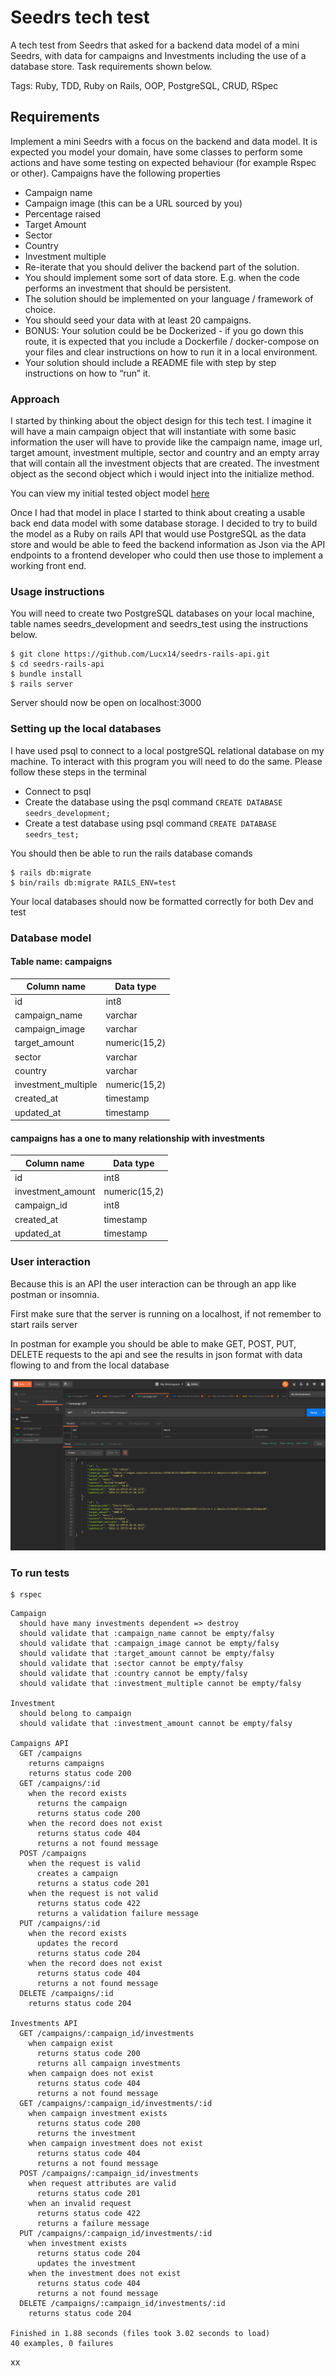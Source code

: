 # Seedrs tech test

A tech test from Seedrs that asked for a backend data model of a mini Seedrs, with data for campaigns and Investments including the use of a database store. Task requirements shown below.

Tags: Ruby, TDD, Ruby on Rails, OOP, PostgreSQL, CRUD, RSpec

## Requirements

Implement a mini Seedrs with a focus on the backend and data model. It is expected you model your domain, have some classes to perform some actions and have some testing on expected behaviour (for example Rspec or other).
Campaigns have the following properties

* Campaign name
* Campaign image (this can be a URL sourced by you)
* Percentage raised
* Target Amount
* Sector
* Country
* Investment multiple
* Re-iterate that you should deliver the backend part of the solution.
* You should implement some sort of data store. E.g. when the code performs an investment that
should be persistent.
* The solution should be implemented on your language / framework of choice.
* You should seed your data with at least 20 campaigns.
* BONUS: Your solution could be be Dockerized - if you go down this route, it is expected that
you include a Dockerfile / docker-compose on your files and clear instructions on how to run it
in a local environment.
* Your solution should include a README file with step by step instructions on how to “run” it.

### Approach

I started by thinking about the object design for this tech test. I imagine it will have a main campaign object that will instantiate with some basic information the user will have to provide like the campaign name, image url, target amount, investment multiple, sector and country and an empty array that will contain all the investment objects that are created. The investment object as the second object which i would inject into the initialize method.

You can view my initial tested object model [here](https://github.com/Lucx14/seedrs-object-model)

Once I had that model in place I started to think about creating a usable back end data model with some database storage. I decided to try to build the model as a Ruby on rails API that would use PostgreSQL as the data store and would be able to feed the backend information as Json via the API endpoints to a frontend developer who could then use those to implement a working front end.

### Usage instructions

You will need to create two PostgreSQL databases on your local machine, table names seedrs_development and seedrs_test using the instructions below.

```
$ git clone https://github.com/Lucx14/seedrs-rails-api.git
$ cd seedrs-rails-api
$ bundle install
$ rails server
```

Server should now be open on localhost:3000

### Setting up the local databases

I have used psql to connect to a local postgreSQL relational database on my machine. To interact with this program you will need to do the same. Please follow these steps in the terminal

* Connect to psql
* Create the database using the psql command `CREATE DATABASE seedrs_development;`
* Create a test database using psql command `CREATE DATABASE seedrs_test;`

You should then be able to run the rails database comands

```
$ rails db:migrate
$ bin/rails db:migrate RAILS_ENV=test
```

Your local databases should now be formatted correctly for both Dev and test

### Database model

#### Table name: campaigns

| Column name   |  Data type     |
| ------------- | -------------- |
| id            | int8           |
| campaign_name          | varchar   |
| campaign_image    | varchar      |
| target_amount | numeric(15,2) |
| sector | varchar |
| country | varchar |
| investment_multiple | numeric(15,2) |
| created_at | timestamp |
| updated_at | timestamp |

#### campaigns has a one to many relationship with investments

| Column name   |  Data type     |
| ------------- | -------------- |
| id            | int8           |
| investment_amount          | numeric(15,2)   |
| campaign_id    | int8      |
| created_at | timestamp |
| updated_at | timestamp |

### User interaction

Because this is an API the user interaction can be through an app like postman or insomnia.

First make sure that the server is running on a localhost, if not remember to start rails server

In postman for example you should be able to make GET, POST, PUT, DELETE requests to the api and see the results in json format with data flowing to and from the local database

<p align="center"><img src="./public/Screenshot_postman.png"/></p>

### To run tests

```
$ rspec
```

```
Campaign
  should have many investments dependent => destroy
  should validate that :campaign_name cannot be empty/falsy
  should validate that :campaign_image cannot be empty/falsy
  should validate that :target_amount cannot be empty/falsy
  should validate that :sector cannot be empty/falsy
  should validate that :country cannot be empty/falsy
  should validate that :investment_multiple cannot be empty/falsy

Investment
  should belong to campaign
  should validate that :investment_amount cannot be empty/falsy

Campaigns API
  GET /campaigns
    returns campaigns
    returns status code 200
  GET /campaigns/:id
    when the record exists
      returns the campaign
      returns status code 200
    when the record does not exist
      returns status code 404
      returns a not found message
  POST /campaigns
    when the request is valid
      creates a campaign
      returns a status code 201
    when the request is not valid
      returns status code 422
      returns a validation failure message
  PUT /campaigns/:id
    when the record exists
      updates the record
      returns status code 204
    when the record does not exist
      returns status code 404
      returns a not found message
  DELETE /campaigns/:id
    returns status code 204

Investments API
  GET /campaigns/:campaign_id/investments
    when campaign exist
      returns status code 200
      returns all campaign investments
    when campaign does not exist
      returns status code 404
      returns a not found message
  GET /campaigns/:campaign_id/investments/:id
    when campaign investment exists
      returns status code 200
      returns the investment
    when campaign investment does not exist
      returns status code 404
      returns a not found message
  POST /campaigns/:campaign_id/investments
    when request attributes are valid
      returns status code 201
    when an invalid request
      returns status code 422
      returns a failure message
  PUT /campaigns/:campaign_id/investments/:id
    when investment exists
      returns status code 204
      updates the investment
    when the investment does not exist
      returns status code 404
      returns a not found message
  DELETE /campaigns/:campaign_id/investments/:id
    returns status code 204

Finished in 1.88 seconds (files took 3.02 seconds to load)
40 examples, 0 failures
```
xx